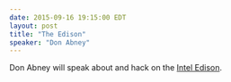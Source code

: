 ```yaml
---
date: 2015-09-16 19:15:00 EDT
layout: post
title: "The Edison"
speaker: "Don Abney"
---
```


Don Abney will speak about and hack on the [Intel Edison](http://www.intel.com/content/www/us/en/do-it-yourself/edison.html).
